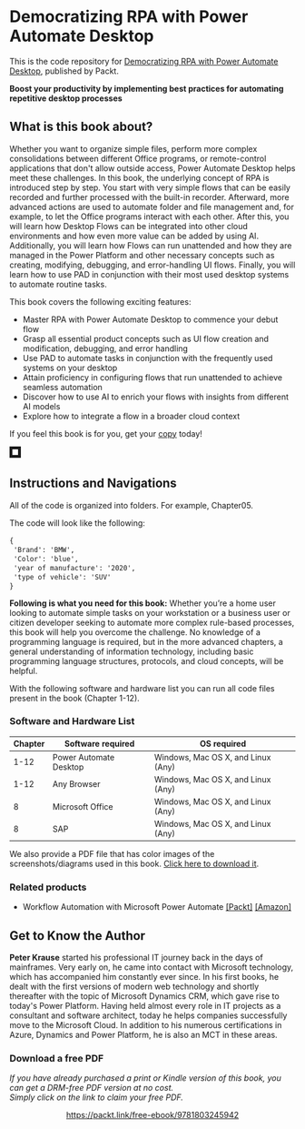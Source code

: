 # Democratizing RPA with Power Automate Desktop

<a href="https://www.packtpub.com/product/democratizing-rpa-with-power-automate-desktop/9781803245942?utm_source=github&utm_medium=repository&utm_campaign="><img src="https://content.packt.com/B17913/cover_image_small.jpg" alt="" height="256px" align="right"></a>

This is the code repository for [Democratizing RPA with Power Automate Desktop](https://www.packtpub.com/product/democratizing-rpa-with-power-automate-desktop/9781803245942?utm_source=github&utm_medium=repository&utm_campaign=), published by Packt.

**Boost your productivity by implementing best practices for automating repetitive desktop processes**

## What is this book about?
Whether you want to organize simple files, perform more complex consolidations between different Office programs, or remote-control applications that don't allow outside access, Power Automate Desktop helps meet these challenges.
In this book, the underlying concept of RPA is introduced step by step. You start with very simple flows that can be easily recorded and further processed with the built-in recorder. Afterward, more advanced actions are used to automate folder and file management and, for example, to let the Office programs interact with each other. After this, you will learn how Desktop Flows can be integrated into other cloud environments and how even more value can be added by using AI. Additionally, you will learn how Flows can run unattended and how they are managed in the Power Platform and other necessary concepts such as creating, modifying, debugging, and error-handling UI flows. Finally, you will learn how to use PAD in conjunction with their most used desktop systems to automate routine tasks.

This book covers the following exciting features:
* Master RPA with Power Automate Desktop to commence your debut flow
* Grasp all essential product concepts such as UI flow creation and modification, debugging, and error handling
* Use PAD to automate tasks in conjunction with the frequently used systems on your desktop
* Attain proficiency in configuring flows that run unattended to achieve seamless automation
* Discover how to use AI to enrich your flows with insights from different AI models
* Explore how to integrate a flow in a broader cloud context

If you feel this book is for you, get your [copy](https://www.amazon.com/dp/1803245948) today!

<a href="https://www.packtpub.com/?utm_source=github&utm_medium=banner&utm_campaign=GitHubBanner"><img src="https://raw.githubusercontent.com/PacktPublishing/GitHub/master/GitHub.png" 
alt="https://www.packtpub.com/" border="5" /></a>

## Instructions and Navigations
All of the code is organized into folders. For example, Chapter05.

The code will look like the following:
```
{
 'Brand': 'BMW',
 'Color': 'blue',
 'year of manufacture': '2020',
 'type of vehicle': 'SUV'
}
```

**Following is what you need for this book:**
Whether you’re a home user looking to automate simple tasks on your workstation or a business user or citizen developer seeking to automate more complex rule-based processes, this book will help you overcome the challenge. No knowledge of a programming language is required, but in the more advanced chapters, a general understanding of information technology, including basic programming language structures, protocols, and cloud concepts, will be helpful.

With the following software and hardware list you can run all code files present in the book (Chapter 1-12).
### Software and Hardware List
| Chapter | Software required | OS required |
| -------- | ------------------------------------ | ----------------------------------- |
| 1-12 | Power Automate Desktop | Windows, Mac OS X, and Linux (Any) |
| 1-12 | Any Browser | Windows, Mac OS X, and Linux (Any) |
| 8 | Microsoft Office | Windows, Mac OS X, and Linux (Any) |
| 8 | SAP | Windows, Mac OS X, and Linux (Any) |


We also provide a PDF file that has color images of the screenshots/diagrams used in this book. [Click here to download it](https://packt.link/nUffQ).

### Related products
* Workflow Automation with Microsoft Power Automate [[Packt]](https://www.packtpub.com/product/workflow-automation-with-microsoft-power-automate/9781839213793?utm_source=github&utm_medium=repository&utm_campaign=9781839213793) [[Amazon]](https://www.amazon.com/dp/1803237678)


## Get to Know the Author
**Peter Krause**
started his professional IT journey back in the days of mainframes. Very early on, he came into contact with Microsoft technology, which has accompanied him constantly ever since. In his first books, he dealt with the first versions of modern web technology and shortly thereafter with the topic of Microsoft Dynamics CRM, which gave rise to today's Power Platform. Having held almost every role in IT projects as a consultant and software architect, today he helps companies successfully move to the Microsoft Cloud. In addition to his numerous certifications in Azure, Dynamics and Power Platform, he is also an MCT in these areas.

### Download a free PDF

 <i>If you have already purchased a print or Kindle version of this book, you can get a DRM-free PDF version at no cost.<br>Simply click on the link to claim your free PDF.</i>
<p align="center"> <a href="https://packt.link/free-ebook/9781803245942">https://packt.link/free-ebook/9781803245942 </a> </p>